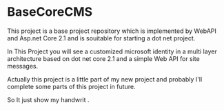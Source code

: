 # BaseCoreCMS
This project is a base project repository which is implemented by WebAPI and Asp.net Core 2.1 and is souitable for 
starting a dot net project.

In This Project you will see a customized microsoft identity in a multi layer architecture based on dot net core 2.1 and
a simple Web API for site messages. 

Actually this project is a little part of my new project and probably I'll complete some parts of this project in future.

So It just show my handwrit .
